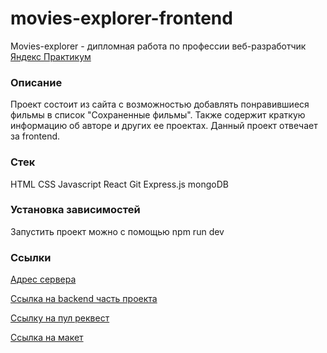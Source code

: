 # movies-explorer-frontend 

Movies-explorer - дипломная работа по профессии веб-разработчик [Яндекс Практикум](https://practicum.yandex.ru)

### Описание
Проект состоит из сайта с возможностью добавлять понравившиеся фильмы в список "Сохраненные фильмы". Также содержит краткую информацию об авторе и других ее проектах. Данный проект отвечает за frontend.

### Стек
HTML
CSS
Javascript
React
Git
Express.js
mongoDB

### Установка зависимостей
Запустить проект можно с помощью npm run dev

### Ссылки

[Адрес сервера](https://shamiren.diplom.nomoredomains.xyz/movies)

[Ссылка на backend часть проекта](https://github.com/Iri-Sha/movies-explorer-api.git)

[Ссылку на пул реквест](https://github.com/Iri-Sha/movies-explorer-frontend/pull/2)

[Ссылка на макет](https://disk.yandex.ru/d/bA-CViEQEqvxOQ)